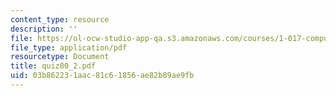 ```yaml
---
content_type: resource
description: ''
file: https://ol-ocw-studio-app-qa.s3.amazonaws.com/courses/1-017-computing-and-data-analysis-for-environmental-applications-fall-2003/03b862231aac81c61856ae82b89ae9fb_quiz00_2.pdf
file_type: application/pdf
resourcetype: Document
title: quiz00_2.pdf
uid: 03b86223-1aac-81c6-1856-ae82b89ae9fb
---
```

